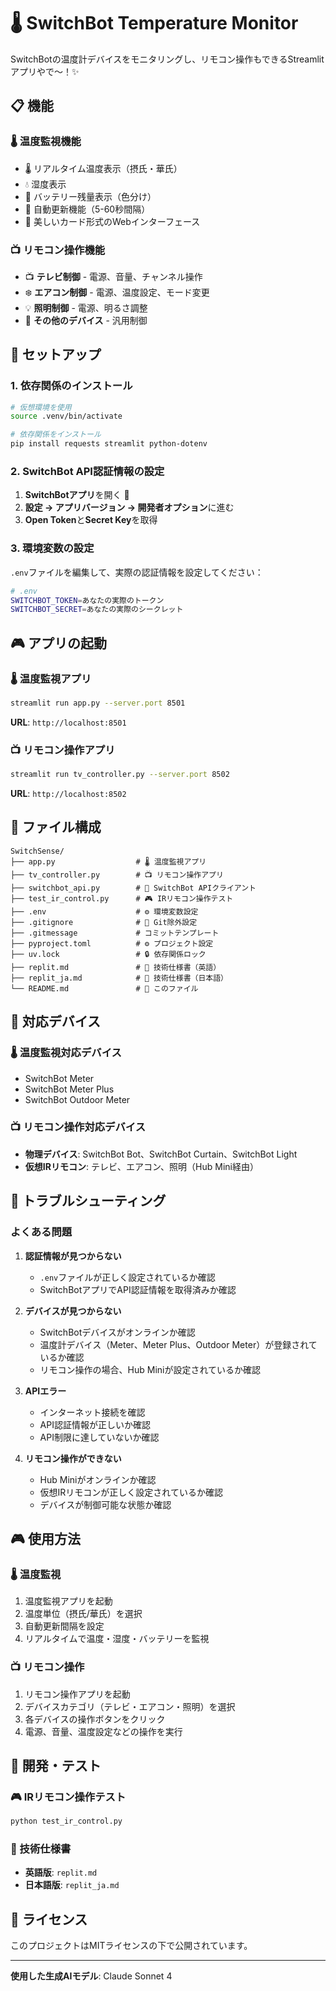# 🌡️ SwitchBot Temperature Monitor

SwitchBotの温度計デバイスをモニタリングし、リモコン操作もできるStreamlitアプリやで〜！✨

## 📋 機能

### 🌡️ 温度監視機能
- 🌡️ リアルタイム温度表示（摂氏・華氏）
- 💧 湿度表示
- 🔋 バッテリー残量表示（色分け）
- 🔄 自動更新機能（5-60秒間隔）
- 📱 美しいカード形式のWebインターフェース

### 📺 リモコン操作機能
- 📺 **テレビ制御** - 電源、音量、チャンネル操作
- ❄️ **エアコン制御** - 電源、温度設定、モード変更
- 💡 **照明制御** - 電源、明るさ調整
- 🔧 **その他のデバイス** - 汎用制御

## 🚀 セットアップ

### 1. 依存関係のインストール

```bash
# 仮想環境を使用
source .venv/bin/activate

# 依存関係をインストール
pip install requests streamlit python-dotenv
```

### 2. SwitchBot API認証情報の設定

1. **SwitchBotアプリ**を開く 📱
2. **設定 → アプリバージョン → 開発者オプション**に進む
3. **Open Token**と**Secret Key**を取得

### 3. 環境変数の設定

`.env`ファイルを編集して、実際の認証情報を設定してください：

```bash
# .env
SWITCHBOT_TOKEN=あなたの実際のトークン
SWITCHBOT_SECRET=あなたの実際のシークレット
```

## 🎮 アプリの起動

### 🌡️ 温度監視アプリ

```bash
streamlit run app.py --server.port 8501
```

**URL**: `http://localhost:8501`

### 📺 リモコン操作アプリ

```bash
streamlit run tv_controller.py --server.port 8502
```

**URL**: `http://localhost:8502`

## 📁 ファイル構成

```
SwitchSense/
├── app.py                  # 🌡️ 温度監視アプリ
├── tv_controller.py        # 📺 リモコン操作アプリ
├── switchbot_api.py        # 🔌 SwitchBot APIクライアント
├── test_ir_control.py      # 🎮 IRリモコン操作テスト
├── .env                    # ⚙️ 環境変数設定
├── .gitignore              # 🚫 Git除外設定
├── .gitmessage             # コミットテンプレート
├── pyproject.toml          # ⚙️ プロジェクト設定
├── uv.lock                 # 🔒 依存関係ロック
├── replit.md               # 📖 技術仕様書（英語）
├── replit_ja.md            # 📖 技術仕様書（日本語）
└── README.md               # 📖 このファイル
```

## 🎯 対応デバイス

### 🌡️ 温度監視対応デバイス
- SwitchBot Meter
- SwitchBot Meter Plus  
- SwitchBot Outdoor Meter

### 📺 リモコン操作対応デバイス
- **物理デバイス**: SwitchBot Bot、SwitchBot Curtain、SwitchBot Light
- **仮想IRリモコン**: テレビ、エアコン、照明（Hub Mini経由）

## 🔧 トラブルシューティング

### よくある問題

1. **認証情報が見つからない**
   - `.env`ファイルが正しく設定されているか確認
   - SwitchBotアプリでAPI認証情報を取得済みか確認

2. **デバイスが見つからない**
   - SwitchBotデバイスがオンラインか確認
   - 温度計デバイス（Meter、Meter Plus、Outdoor Meter）が登録されているか確認
   - リモコン操作の場合、Hub Miniが設定されているか確認

3. **APIエラー**
   - インターネット接続を確認
   - API認証情報が正しいか確認
   - API制限に達していないか確認

4. **リモコン操作ができない**
   - Hub Miniがオンラインか確認
   - 仮想IRリモコンが正しく設定されているか確認
   - デバイスが制御可能な状態か確認

## 🎮 使用方法

### 🌡️ 温度監視
1. 温度監視アプリを起動
2. 温度単位（摂氏/華氏）を選択
3. 自動更新間隔を設定
4. リアルタイムで温度・湿度・バッテリーを監視

### 📺 リモコン操作
1. リモコン操作アプリを起動
2. デバイスカテゴリ（テレビ・エアコン・照明）を選択
3. 各デバイスの操作ボタンをクリック
4. 電源、音量、温度設定などの操作を実行

## 🔧 開発・テスト

### 🎮 IRリモコン操作テスト

```bash
python test_ir_control.py
```

### 📖 技術仕様書

- **英語版**: `replit.md`
- **日本語版**: `replit_ja.md`

## 📝 ライセンス

このプロジェクトはMITライセンスの下で公開されています。

---

**使用した生成AIモデル**: Claude Sonnet 4 